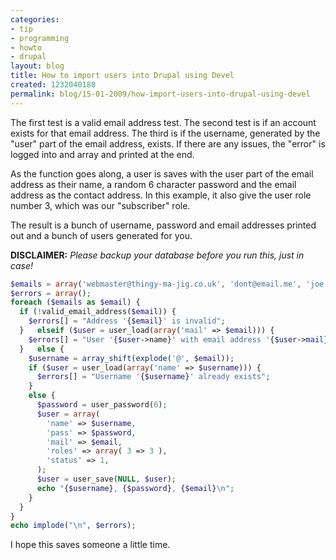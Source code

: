 ```yaml
---
categories:
- tip
- programming
- howto
- drupal
layout: blog
title: How to import users into Drupal using Devel
created: 1232040188
permalink: blog/15-01-2009/how-import-users-into-drupal-using-devel
---
```

The first test is a valid email address test. The second test is if an account exists for that email address. The third is if the username, generated by the "user" part of the email address, exists. If there are any issues, the "error" is logged into and array and printed at the end.
<!--break-->

As the function goes along, a user is saves with the user part of the email address as their name, a random 6 character password and the email address as the contact address. In this example, it also give the user role number 3, which was our "subscriber" role.

The result is a bunch of username, password and email addresses printed out and a bunch of users generated for you.

**DISCLAIMER:** _Please backup your database before you run this, just in case!_

```php
$emails = array('webmaster@thingy-ma-jig.co.uk', 'dont@email.me', 'joe.bloggs@blah.com', 'foo.bar.com');
$errors = array();
foreach ($emails as $email) {
  if (!valid_email_address($email)) {
    $errors[] = "Address '{$email}' is invalid";
  }   elseif ($user = user_load(array('mail' => $email))) {
    $errors[] = "User '{$user->name}' with email address '{$user->mail}' is already a subscriber";
  }   else {
    $username = array_shift(explode('@', $email));
    if ($user = user_load(array('name' => $username))) {
      $errors[] = "Username '{$username}' already exists";
    }
    else {
      $password = user_password(6);
      $user = array(
        'name' => $username,
        'pass' => $password,
        'mail' => $email,
        'roles' => array( 3 => 3 ),
        'status' => 1,
      );
      $user = user_save(NULL, $user);
      echo "{$username}, {$password}, {$email}\n";
    }
  }
}
echo implode("\n", $errors);
```

I hope this saves someone a little time.
